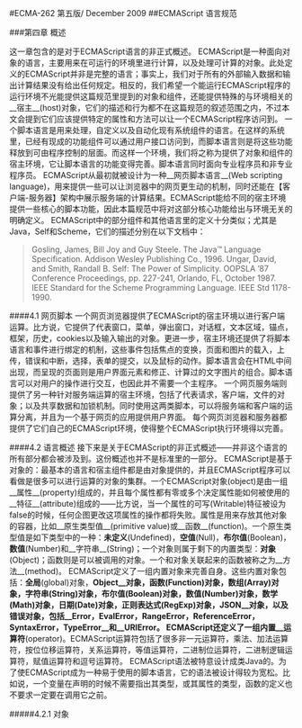 #ECMA-262 第五版/ December 2009
##ECMAScript 语言规范

###第四章 概述

这一章包含的是对于ECMAScript语言的非正式概述。
ECMAScript是一种面向对象的语言，主要用来在可运行的环境里进行计算，以及处理可计算的对象。此处定义的ECMAScript并非是完整的语言；事实上，我们对于所有的外部输入数据和输出计算结果没有给出任何规定。相反的，我们希望一个能运行ECMAScript程序的运行环境不光能提供这篇规范里提到的对象和组件，还能提供特殊的与环境相关的__宿主__(host)对象，它们的描述和行为都不在这篇规范的叙述范围之内，不过本文会提到它们应该提供特定的属性和方法可以让一个ECMAScript程序访问到。
一个脚本语言是用来处理，自定义以及自动化现有系统组件的语言。在这样的系统里，已经有现成的功能组件可以通过用户接口访问到，而脚本语言则是将这些功能释放到可由程序控制的层面。而这样一个环境，我们将之称为提供了对象和组件的宿主环境，它让脚本语言的功能变得完善。脚本语言同时面向专业程序员和非专业程序员。
ECMAScript从最初就被设计为一种__网页脚本语言__(Web scripting language)，用来提供一些可以让浏览器中的网页更生动的机制，同时还能在【客户端-服务器】架构中展示服务端的计算结果。ECMAScript能给不同的宿主环境提供一些核心的脚本功能，因此本篇规范中将对这部分核心功能给出与环境无关的明确定义。
ECMAScript中的部分组件和其他语言里的定义十分类似；尤其是Java，Self和Scheme，它们的描述分别在以下文档中：

>Gosling, James, Bill Joy and Guy Steele. The Java™ Language Specification. Addison Wesley Publishing Co., 1996.
>Ungar, David, and Smith, Randall B. Self: The Power of Simplicity. OOPSLA ’87 Conference Proceedings, pp. 227-241, Orlando, FL, October 1987.
>IEEE Standard for the Scheme Programming Language. IEEE Std 1178-1990.

####4.1 网页脚本
一个网页浏览器提供了ECMAScript的宿主环境以进行客户端运算。比方说，它提供了代表窗口，菜单，弹出窗口，对话框，文本区域，锚点，框架，历史，cookies以及输入输出的对象。更进一步，宿主环境还提供了将脚本语言和事件进行绑定的机制，这些事件包括焦点的变换，页面和图片的载入，上传，错误和中断，选择，表单的提交，以及鼠标的动作。脚本语言会在HTML中间出现，而呈现的页面则是用户界面元素和修正、计算过的文字图片的组合。脚本语言可以对用户的操作进行交互，也因此并不需要一个主程序。
一个网页服务端则提供了另一种针对服务端运算的宿主环境，包括了代表请求，客户端，文件的对象；以及共享数据和加锁机制。同时使用这两类脚本，可以将服务端和客户端的运算分离，并且为一个基于网页的应用提供用户界面。
每个网页浏览器和服务器都提供了它们自己的ECMAScript环境，使得整个ECMAScript执行环境得以完善。

####4.2 语言概述
接下来是关于ECMAScript的非正式概述——并非这个语言的所有部分都会被涉及到。这份概述也并不是标准里的一部分。
ECMAScript是基于对象的：最基本的语言和宿主组件都是由对象提供的，并且ECMAScript程序可以看做是很多可以进行运算的对象的集群。一个ECMAScript对象(object)是由一组__属性__(property)组成的，并且每个属性都有零或多个决定属性能如何被使用的__特征__(attribute)组成的——比方说，当一个属性的可写(Writable)特征被设为false的时候，任何企图更改这项属性的操作都将失败。属性是用来存放其他对象的容器，比如__原生类型值__(primitive value)或__函数__(function)。一个原生类型值是如下类型中的一种：__未定义__(Undefined)，__空值__(Null)，__布尔值__(Boolean)，__数值__(Number)和__字符串__(String)；一个对象则属于剩下的内置类型：__对象__(Object)；函数则是可以被调用的对象。一个和对象关联起来的函数被称之为__方法__(method)。
ECMAScript定义了一组内置对象来完善自身。这些内置对象包括：__全局__(global)对象，__Object__对象，__函数__(Function)对象，__数组__(Array)对象，__字符串__(String)对象，__布尔值__(Boolean)对象，__数值__(Number)对象，__数学__(Math)对象，__日期__(Date)对象，__正则表达式__(RegExp)对象，__JSON__对象，以及错误对象，包括__Error__，__EvalError__，__RangeError__，__ReferenceError__，__SyntaxError__，__TypeError__和__URIError__。
ECMAScript还定义了一组内置__运算符__(operator)。ECMAScript运算符包括了很多非一元运算符，乘法、加法运算符，按位位移运算符，关系运算符，等值运算符，二进制位运算符，二进制逻辑运算符，赋值运算符和逗号运算符。
ECMAScript语法被特意设计成类Java的。为了使ECMAScript成为一种易于使用的脚本语言，它的语法被设计得较为宽松。比如说，一个变量在声明的时候不需要指出其类型，或其属性的类型，函数的定义也不要求一定要在调用它之前。

#####4.2.1 对象



